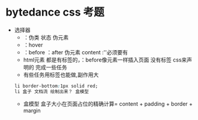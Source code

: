 # bytedance css 考题
 
- 选择器
    - ：伪类 状态 伪元素
    - ：hover
    - ：before ：after 伪元素 content :''必须要有
    - html元素 都是有标签的，：before像元素一样插入页面 没有标签 css来声明的 完成一些任务
    - 有些任务用标签也能做,副作用大
    ```css
    li border-bottom:1px solid red;
    li 盒子 文档流 绘制出来？ 盒模型 
    ```
    - 盒模型 盒子大小在页面占位的精确计算= content + padding + border + margin